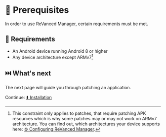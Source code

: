 # 💼 Prerequisites

In order to use ReVanced Manager, certain requirements must be met.

## 🤝 Requirements

- An Android device running Android 8 or higher
- Any device architecture except ARMv7[^1]

[^1]: This constraint only applies to patches, that require patching APK resources which is why some patches may or may not work on ARMv7 architecture. You can find out, which architectures your device supports here: [⚙️ Configuring ReVanced Manager](2_4_settings.md#%E2%84%B9%EF%B8%8F-about).

## ⏭️ What's next

The next page will guide you through patching an application.

Continue: [⬇️ Installation](1_installation.md)
